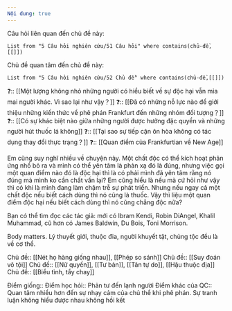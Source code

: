 ```yaml
---
Nội dung: true
---
```


Câu hỏi liên quan đến chủ đề này:
```dataview
List from "5 Câu hỏi nghiên cứu/51 Câu hỏi" where contains(chủ-đề,[[]]) 
```

Chủ đề quan tâm đến chủ đề này:
```dataview
List from "5 Câu hỏi nghiên cứu/52 Chủ đề" where contains(chủ-đề,[[]]) 
```
 
❓:: [[Một lượng không nhỏ những người có hiểu biết về sự độc hại vẫn mỉa mai người khác. Vì sao lại như vậy？]]
❓:: [[Đã có những nỗ lực nào để giới thiệu những kiến thức về phê phán Frankfurt đến những nhóm đối tượng？]]
❓:: [[Có sự khác biệt nào giữa những người được hưởng đặc quyền và những người hút thuốc lá không]]
❓:: [[Tại sao sự tiếp cận ôn hòa không có tác dụng thay đổi thực trạng？]]
❓:: [[Quan điểm của Frankfurtian về New Age]]

Em cũng suy nghĩ nhiều về chuyện này. Một chất độc có thể kích hoạt phản ứng nhổ bỏ ra và mình có thể yên tâm là phản xạ đó là đúng, nhưng việc gọi một quan điểm nào đó là độc hại thì là có phải mình đã yên tâm rằng nó đúng mà mình ko cần chất vấn lại? Em cũng hiểu là nếu mà cứ hỏi như vậy thì có khi là mình đang làm chậm trễ sự phát triển. Nhưng nếu ngay cả một chất độc nếu biết cách dùng thì nó cũng là thuốc. Vậy thì liệu một quan điểm độc hại nếu biết cách dùng thì nó cũng chẳng độc nữa?


Bạn có thể tìm đọc các tác giả: mới có Ibram Kendi, Robin DiAngel, Khalil Muhammad, cũ hơn có James Baldwin, Du Bois, Toni Morrison.


Body matters. Lý thuyết giới, thuộc đia, người khuyết tật, chủng tộc đều là về cơ thể.

Chủ đề:: [[Nét họ hàng giống nhau]], [[Phép so sánh]]
Chủ đề:: [[Suy đoán vô tội]]
Chủ đề:: [[Nữ quyền]], [[Tư bản]], [[Tân tự do]], [[Hậu thuộc địa]] 
Chủ đề:: [[Biểu tình, tẩy chay]]

Điểm giống::
Điểm học hỏi:: Phản tư đến lạnh người
Điểm khác của QC:: Quan tâm nhiều hơn đến sự nhạy cảm của chủ thể khi phê phán. Sự tranh luận không hiểu được nhau không hồi kết
